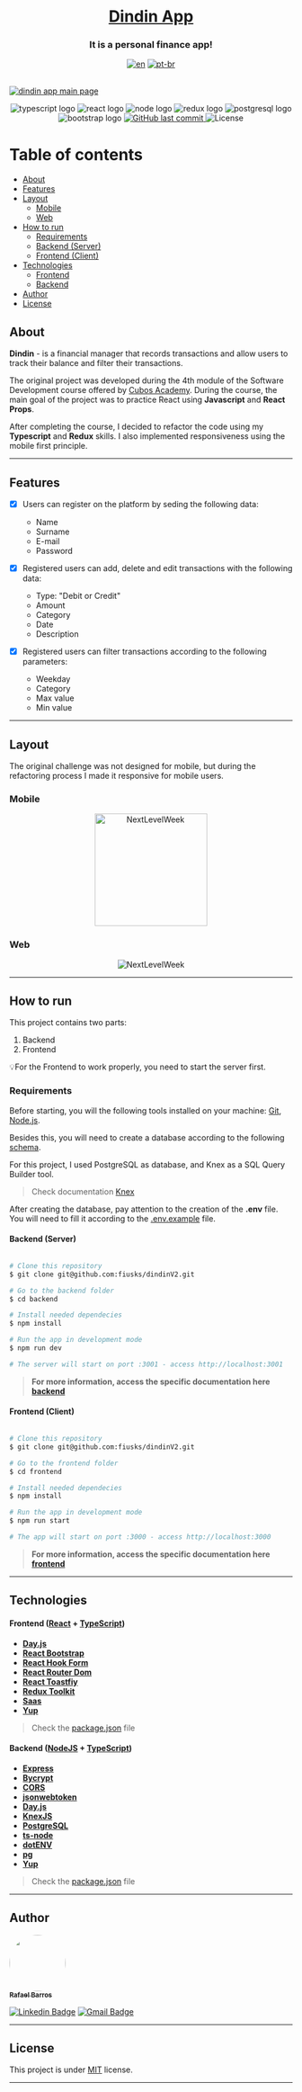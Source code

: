 <h1 align="center">
     <a href="https://mydindin.netlify.app/" alt="site do ecoleta"> Dindin App </a> 
</h1>
<h3 align="center">
    It is a personal finance app!
</h3>
<div align="center">

[![en](https://img.shields.io/badge/lang-en-red.svg)](./README-en.md) [![pt-br](https://img.shields.io/badge/lang-pt--br-green.svg)](./README.md)

</div>
</br>
<a href='https://mydindin.netlify.app/'>
<img alt='dindin app main page' src="./assets/main.png">
</a>

<p align="center">
  <img alt="typescript logo" src="https://img.shields.io/badge/-TypeScript-grey?style=flat-square&logo=typescript">
  <img alt="react logo" src="https://img.shields.io/badge/-React-grey?style=flat-square&logo=react">
  <img alt="node logo" src="https://img.shields.io/badge/-Nodejs-grey?style=flat-square&logo=Node.js">
  <img alt="redux logo" src="https://img.shields.io/badge/-Redux-grey?style=flat-square&logo=Redux">
  <img alt="postgresql logo" src="https://img.shields.io/badge/-PostgreSQL-grey?style=flat-square&logo=postgresql">
  <img alt="bootstrap logo" src="https://img.shields.io/badge/-Bootstrap-grey?style=flat-square&logo=bootstrap">

  <a href="https://github.com/fiusks/dindinV2/commits/master">
    <img alt="GitHub last commit" src="https://img.shields.io/github/last-commit/fiusks/dindinV2">
  </a>
    
   <img alt="License" src="https://img.shields.io/badge/license-MIT-brightgreen"> 
 
</p>

# Table of contents

<!--ts-->

- [About](#about)
- [Features](#features)
- [Layout](#layout)
  - [Mobile](#mobile)
  - [Web](#web)
- [How to run](#how-to-run)
  - [Requirements](#requirements)
  - [Backend (Server)](#backend-server)
  - [Frontend (Client)](#frontend-client)
- [Technologies](#technologies)
  - [Frontend](#frontend-react--typescript)
  - [Backend](#backend-nodejs--typescript)
- [Author](#author)
- [License](#license)
<!--te-->

## About

**Dindin** - is a financial manager that records transactions and allow users to track their balance and filter their transactions.

The original project was developed during the 4th module of the Software Development course offered by [Cubos Academy](https://cubos.academy/). During the course, the main goal of the project was to practice React using **Javascript** and **React Props**.

After completing the course, I decided to refactor the code using my **Typescript** and **Redux** skills. I also implemented responsiveness using the mobile first principle.

---

## Features

- [x] Users can register on the platform by seding the following data:

  - Name
  - Surname
  - E-mail
  - Password

- [x] Registered users can add, delete and edit transactions with the following data:
  - Type: "Debit or Credit"
  - Amount
  - Category
  - Date
  - Description
- [x] Registered users can filter transactions according to the following parameters:
  - Weekday
  - Category
  - Max value
  - Min value

---

## Layout

The original challenge was not designed for mobile, but during the refactoring process I made it responsive for mobile users.

### Mobile

<p align="center">
  <p align="center">
  <img alt="NextLevelWeek" title="#NextLevelWeek" src="./assets/mobile-app.jpg" width="200px">
</p>

### Web

<p align="center" style="display: flex; align-items: flex-start; justify-content: center;">
  <img alt="NextLevelWeek" title="#NextLevelWeek" src="./assets/main.png">

</p>

---

## How to run

This project contains two parts:

1. Backend
2. Frontend

💡For the Frontend to work properly, you need to start the server first.

### Requirements

Before starting, you will the following tools installed on your machine:
[Git](https://git-scm.com), [Node.js](https://nodejs.org/en/).

Besides this, you will need to create a database according to the following [schema](./backend/schema.sql).

For this project, I used PostgreSQL as database, and Knex as a SQL Query Builder tool.

> Check documentation [Knex](http://knexjs.org/guide/#configuration-options)

After creating the database, pay attention to the creation of the **.env** file. You will need to fill it according to the [.env.example](./backend/.env.example) file.

#### Backend (Server)

```bash

# Clone this repository
$ git clone git@github.com:fiusks/dindinV2.git

# Go to the backend folder
$ cd backend

# Install needed dependecies
$ npm install

# Run the app in development mode
$ npm run dev

# The server will start on port :3001 - access http://localhost:3001

```

> **For more information, access the specific documentation here [backend](./backend/README.md)**

#### Frontend (Client)

```bash

# Clone this repository
$ git clone git@github.com:fiusks/dindinV2.git

# Go to the frontend folder
$ cd frontend

# Install needed dependecies
$ npm install

# Run the app in development mode
$ npm run start

# The app will start on port :3000 - access http://localhost:3000

```

> **For more information, access the specific documentation here [frontend](./frontend/README.md)**

---

## Technologies

#### **Frontend** ([React](https://reactjs.org/) + [TypeScript](https://www.typescriptlang.org/))

- **[Day.js](https://day.js.org/)**
- **[React Bootstrap](https://react-bootstrap.github.io/)**
- **[React Hook Form](https://react-hook-form.com/)**
- **[React Router Dom](https://github.com/ReactTraining/react-router/tree/master/packages/react-router-dom)**
- **[React Toastfiy](https://github.com/fkhadra/react-toastify)**
- **[Redux Toolkit](https://redux-toolkit.js.org/)**
- **[Saas](https://sass-lang.com/)**
- **[Yup](https://github.com/jquense/yup)**

> Check the [package.json](https://github.com/fiusks/dindinV2/blob/main/frontend/package.json) file

#### **Backend** ([NodeJS](https://nodejs.org/en/) + [TypeScript](https://www.typescriptlang.org/))

- **[Express](https://expressjs.com/)**
- **[Bycrypt](https://github.com/kelektiv/node.bcrypt.js#readme)**
- **[CORS](https://expressjs.com/en/resources/middleware/cors.html)**
- **[jsonwebtoken](https://github.com/auth0/node-jsonwebtoken)**
- **[Day.js](https://day.js.org/)**
- **[KnexJS](http://knexjs.org/)**
- **[PostgreSQL](https://www.postgresql.org/)**
- **[ts-node](https://github.com/TypeStrong/ts-node)**
- **[dotENV](https://github.com/motdotla/dotenv)**
- **[pg](https://github.com/brianc/node-postgres)**
- **[Yup](https://github.com/jquense/yup)**

> Check the [package.json](https://github.com/fiusks/dindinV2/blob/main/backend/package.json) file

---

## Author

<a href="https://blog.rocketseat.com.br/author/thiago/">
 <img style="border-radius: 50%;" src="https://avatars.githubusercontent.com/u/68557347?v=4" width="100px;" alt=""/>
 <br />
 <sub><b>Rafael Barros</b></sub></a>

[![Linkedin Badge](https://img.shields.io/badge/-Rafael-blue?style=flat-square&logo=Linkedin&logoColor=white&link=https://www.linkedin.com/in/rafabarros1/)](https://www.linkedin.com/in/rafabarros1/)
[![Gmail Badge](https://img.shields.io/badge/-rafabarros.com@gmail.com-c14438?style=flat-square&logo=Gmail&logoColor=white&link=mailto:rafabarros.com@gmail.com)](mailto:rafabarros.com@gmail.com)

---

## License

This project is under [MIT](./LICENSE) license.

---
